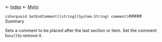 ← [Index](Api-Index) ← [MyIni](VRage.Game.ModAPI.Ingame.Utilities.MyIni)

```csharpvoid SetEndComment([string](System.String) comment)```##### Summary

Sets a comment to be placed after the last section or item. Set the comment to`null`to remove it.

